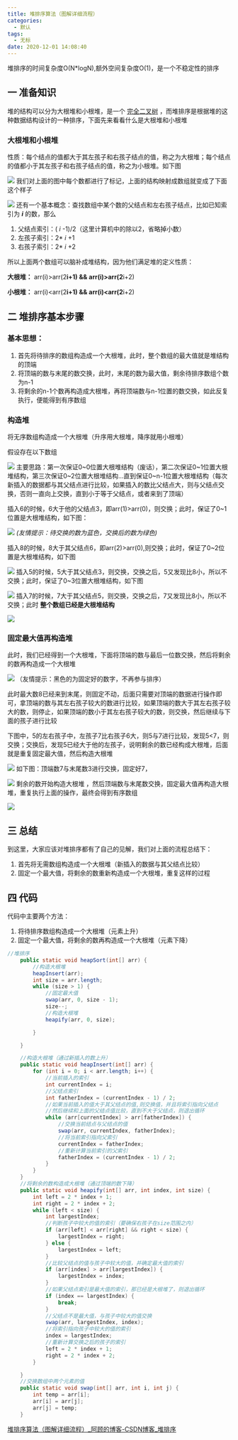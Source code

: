 ```yaml
---
title: 堆排序算法（图解详细流程）
categories:
  - 默认
tags:
  - 无标
date: 2020-12-01 14:08:40
---
```

堆排序的时间复杂度O(N*logN),额外空间复杂度O(1)，是一个不稳定性的排序

## 一 准备知识

堆的结构可以分为大根堆和小根堆，是一个 [完全二叉树](https://baike.baidu.com/item/%E5%AE%8C%E5%85%A8%E4%BA%8C%E5%8F%89%E6%A0%91/7773232?fr=aladdin) ，而堆排序是根据堆的这种数据结构设计的一种排序，下面先来看看什么是大根堆和小根堆

### 大根堆和小根堆

性质：每个结点的值都大于其左孩子和右孩子结点的值，称之为大根堆；每个结点的值都小于其左孩子和右孩子结点的值，称之为小根堆。如下图

![](assets/20180801211245720.jpeg)
我们对上面的图中每个数都进行了标记，上面的结构映射成数组就变成了下面这个样子

![](assets/20180801213938728.jpeg)
还有一个基本概念：查找数组中某个数的父结点和左右孩子结点，比如已知索引为 **_i_** 的数，那么

1. 父结点索引：( _i_ -1)/2（这里计算机中的除以2，省略掉小数）
2. 左孩子索引：2* _i_ +1
3. 右孩子索引：2* _i_ +2

所以上面两个数组可以脑补成堆结构，因为他们满足堆的定义性质：

**大根堆：** arr(i)>arr(2**i+1) && arr(i)>arr(2**i+2)

**小根堆：** arr(i)<arr(2**i+1) && arr(i)<arr(2**i+2)


## 二 堆排序基本步骤

### 基本思想：

1. 首先将待排序的数组构造成一个大根堆，此时，整个数组的最大值就是堆结构的顶端
2. 将顶端的数与末尾的数交换，此时，末尾的数为最大值，剩余待排序数组个数为n-1
3. 将剩余的n-1个数再构造成大根堆，再将顶端数与n-1位置的数交换，如此反复执行，便能得到有序数组

### 构造堆

将无序数组构造成一个大根堆（升序用大根堆，降序就用小根堆）

假设存在以下数组

![](assets/20180801223317483.jpeg)
主要思路：第一次保证0~0位置大根堆结构（废话），第二次保证0~1位置大根堆结构，第三次保证0~2位置大根堆结构...直到保证0~n-1位置大根堆结构（每次新插入的数据都与其父结点进行比较，如果插入的数比父结点大，则与父结点交换，否则一直向上交换，直到小于等于父结点，或者来到了顶端）

插入6的时候，6大于他的父结点3，即arr(1)>arr(0)，则交换；此时，保证了0~1位置是大根堆结构，如下图：

![](assets/20180801230208709.jpeg)
                 _(友情提示：待交换的数为蓝色，交换后的数为绿色)_

插入8的时候，8大于其父结点6，即arr(2)>arr(0),则交换；此时，保证了0~2位置是大根堆结构，如下图

![](assets/20180801230101207.jpeg)
插入5的时候，5大于其父结点3，则交换，交换之后，5又发现比8小，所以不交换；此时，保证了0~3位置大根堆结构，如下图

![](assets/20180801231139446.jpeg)
插入7的时候，7大于其父结点5，则交换，交换之后，7又发现比8小，所以不交换；此时 **整个数组已经是大根堆结构**  

![](assets/20180801231815212.jpeg)

### 固定最大值再构造堆

此时，我们已经得到一个大根堆，下面将顶端的数与最后一位数交换，然后将剩余的数再构造成一个大根堆

![](assets/20180802134614132.jpeg)
（友情提示：黑色的为固定好的数字，不再参与排序）

此时最大数8已经来到末尾，则固定不动，后面只需要对顶端的数据进行操作即可，拿顶端的数与其左右孩子较大的数进行比较，如果顶端的数大于其左右孩子较大的数，则停止，如果顶端的数小于其左右孩子较大的数，则交换，然后继续与下面的孩子进行比较

下图中，5的左右孩子中，左孩子7比右孩子6大，则5与7进行比较，发现5<7，则交换；交换后，发现5已经大于他的左孩子，说明剩余的数已经构成大根堆，后面就是重复固定最大值，然后构造大根堆

![](assets/20180802140239955.jpeg)
如下图：顶端数7与末尾数3进行交换，固定好7，

![](assets/20180802140857754.jpeg)
剩余的数开始构造大根堆 ，然后顶端数与末尾数交换，固定最大值再构造大根堆，重复执行上面的操作，最终会得到有序数组

![](assets/20180802141542496.jpeg)

## 三 总结

到这里，大家应该对堆排序都有了自己的见解，我们对上面的流程总结下：

1. 首先将无需数组构造成一个大根堆（新插入的数据与其父结点比较）
2. 固定一个最大值，将剩余的数重新构造成一个大根堆，重复这样的过程

## 四 代码

代码中主要两个方法：

1. 将待排序数组构造成一个大根堆（元素上升）
2. 固定一个最大值，将剩余的数再构造成一个大根堆（元素下降）

```java
//堆排序
    public static void heapSort(int[] arr) {
        //构造大根堆
        heapInsert(arr);
        int size = arr.length;
        while (size > 1) {
            //固定最大值
            swap(arr, 0, size - 1);
            size--;
            //构造大根堆
            heapify(arr, 0, size);

        }

    }

    //构造大根堆（通过新插入的数上升）
    public static void heapInsert(int[] arr) {
        for (int i = 0; i < arr.length; i++) {
            //当前插入的索引
            int currentIndex = i;
            //父结点索引
            int fatherIndex = (currentIndex - 1) / 2;
            //如果当前插入的值大于其父结点的值,则交换值，并且将索引指向父结点
            //然后继续和上面的父结点值比较，直到不大于父结点，则退出循环
            while (arr[currentIndex] > arr[fatherIndex]) {
                //交换当前结点与父结点的值
                swap(arr, currentIndex, fatherIndex);
                //将当前索引指向父索引
                currentIndex = fatherIndex;
                //重新计算当前索引的父索引
                fatherIndex = (currentIndex - 1) / 2;
            }
        }
    }
    //将剩余的数构造成大根堆（通过顶端的数下降）
    public static void heapify(int[] arr, int index, int size) {
        int left = 2 * index + 1;
        int right = 2 * index + 2;
        while (left < size) {
            int largestIndex;
            //判断孩子中较大的值的索引（要确保右孩子在size范围之内）
            if (arr[left] < arr[right] && right < size) {
                largestIndex = right;
            } else {
                largestIndex = left;
            }
            //比较父结点的值与孩子中较大的值，并确定最大值的索引
            if (arr[index] > arr[largestIndex]) {
                largestIndex = index;
            }
            //如果父结点索引是最大值的索引，那已经是大根堆了，则退出循环
            if (index == largestIndex) {
                break;
            }
            //父结点不是最大值，与孩子中较大的值交换
            swap(arr, largestIndex, index);
            //将索引指向孩子中较大的值的索引
            index = largestIndex;
            //重新计算交换之后的孩子的索引
            left = 2 * index + 1;
            right = 2 * index + 2;
        }

    }
    //交换数组中两个元素的值
    public static void swap(int[] arr, int i, int j) {
        int temp = arr[i];
        arr[i] = arr[j];
        arr[j] = temp;
    }
```


[堆排序算法（图解详细流程）_阿顾的博客-CSDN博客_堆排序](https://blog.csdn.net/u010452388/article/details/81283998)
